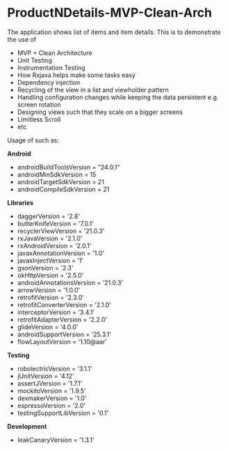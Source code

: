 # ProductNDetails-MVP-Clean-Arch

The application shows list of items and item details. 
This is to demonstrate the use of

* MVP + Clean Architecture
* Unit Testing
* Instrumentation Testing
* How Rxjava helps make some tasks easy
* Dependency injection
* Recycling of the view in a list and viewholder pattern
* Handling configuration changes while keeping the data persistent e.g. screen rotation
* Designing views such that they scale on a bigger screens
* Limitless Scroll
* etc

Usage of such as:

**Android**
  * androidBuildToolsVersion = "24.0.1"
  * androidMinSdkVersion = 15
  * androidTargetSdkVersion = 21
  * androidCompileSdkVersion = 21

**Libraries**
  * daggerVersion = '2.8'
  * butterKnifeVersion = '7.0.1'
  * recyclerViewVersion = '21.0.3'
  * rxJavaVersion = '2.1.0'
  * rxAndroidVersion = '2.0.1'
  * javaxAnnotationVersion = '1.0'
  * javaxInjectVersion = '1'
  * gsonVersion = '2.3'
  * okHttpVersion = '2.5.0'
  * androidAnnotationsVersion = '21.0.3'
  * arrowVersion = '1.0.0'
  * retrofitVersion = '2.3.0'
  * retrofitConverterVersion = '2.1.0'
  * interceptorVersion = '3.4.1'
  * retrofitAdapterVersion = '2.2.0'
  * glideVersion = '4.0.0'
  * androidSupportVersion = '25.3.1'
  * flowLayoutVersion = '1.10@aar'

**Testing**
  * robolectricVersion = '3.1.1'
  * jUnitVersion = '4.12'
  * assertJVersion = '1.7.1'
  * mockitoVersion = '1.9.5'
  * dexmakerVersion = '1.0'
  * espressoVersion = '2.0'
  * testingSupportLibVersion = '0.1'

**Development**
  * leakCanaryVersion = '1.3.1'
